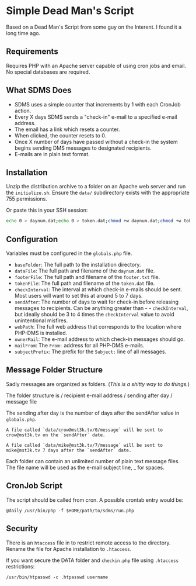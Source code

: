 # Simple Dead Man's Script

Based on a Dead Man's Script from some guy on the Interent. I found it a long time ago.

## Requirements

Requires PHP with an Apache server capable of using cron jobs and email. No special databases are required.


## What SDMS Does
- SDMS uses a simple counter that increments by 1 with each CronJob action.
- Every X days SDMS sends a "check-in" e-mail to a specified e-mail address.
- The email has a link which resets a counter.
- When clicked, the counter resets to 0.
- Once X number of days have passed without a check-in the system begins sending DMS messages to designated recipients.
- E-mails are in plain text format.


## Installation

Unzip the distribution archive to a folder on an Apache web server and run the `initialize.sh`. Ensure the `data/` subdirectory exists with the appropriate 755 permissions.

Or paste this in your SSH session:
```sh
echo 0 > daynum.dat;echo 0 > token.dat;chmod +w daynum.dat;chmod +w token.dat;[ -d data ] || mkdir data;echo order deny,allow > data/.htaccess;echo deny from all >> data/.htaccess;
```


## Configuration

Variables must be configured in the `globals.php` file.

- `baseFolder`: The full path to the installation directory.
- `dataFile`: The full path and filename of the `daynum.dat` file.
- `footerFile`: The full path and filename of the `footer.txt` file.
- `tokenFile`: The full path and filename of the `token.dat` file.
- `checkInterval`: The interval at which check-in e-mails should be sent.  Most users will want to set this at around 5 to 7 days.
- `sendAfter`: The number of days to wait for check-in before releasing messages to recipients.  Can be anything greater than - - `checkInterval`, but ideally should be 3 to 4 times the `checkInterval` value to avoid unintentional misfires.
- `webPath`: The full web address that corresponds to the location where PHP-DMS is installed.
- `ownerMail`: The e-mail address to which check-in messages should go.
- `mailFrom`: The `From:` address for all PHP-DMS e-mails.
- `subjectPrefix`: The prefix for the `Subject:` line of all messages.


## Message Folder Structure

Sadly messages are organized as folders. (*This is a shitty way to do things.*)

The folder structure is / recipient e-mail address / sending after day / message file

The sending after day is the number of days after the sendAfter value in `globals.php`.

```
A file called `data/crow@mst3k.tv/0/message` will be sent to crow@mst3k.tv on the `sendAfter` date.
```
```
A file called `data/mike@mst3k.tv/7/message` will be sent to mike@mst3k.tv 7 days after the `sendAfter` date.
```

Each folder can contain an unlimited number of plain text message files.  The file name will be used as the e-mail subject line, _ for spaces.

## CronJob Script

The script should be called from cron.  A possible crontab entry would be:

    @daily /usr/bin/php -f $HOME/path/to/sdms/run.php

## Security

There is an `htaccess` file in to restrict remote access to the directory. Rename the file for Apache installation to `.htaccess`.

If you want secure the DATA folder and `checkin.php` file using `.htaccess` restrictions:
```
/usr/bin/htpasswd -c .htpasswd username
```